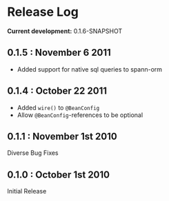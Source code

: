 # Release Log #

**Current development:** 0.1.6-SNAPSHOT

## 0.1.5 : November 6 2011 ##

  * Added support for native sql queries to spann-orm

## 0.1.4 : October 22 2011 ##

  * Added `wire()` to `@BeanConfig`
  * Allow `@BeanConfig`-references to be optional

## 0.1.1 : November 1st 2010 ##

Diverse Bug Fixes

## 0.1.0 : October 1st 2010 ##

Initial Release
